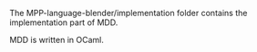 The MPP-language-blender/implementation folder contains the implementation part of MDD.

MDD is written in OCaml.
